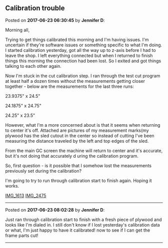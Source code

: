 ## Calibration trouble
Posted on **2017-06-23 06:30:45** by **Jennifer D**:

Morning all,

Trying to get things calibrated this morning and I'm having issues. I'm uncertain if they're software issues or something specific to what I'm doing. I started calibration yesterday, got all the way up to z-axis before I had to leave the shop. I left everything connected but when I returned to finish things this morning the connection had been lost. So I exited and got things talking to each other again. 



Now I'm stuck in the cut calibration step. I ran through the test cut program at least half a dozen times without the measurements getting closer together - below are the measurements for the last three runs:

23.9375" x 24.5" 

24.1875" x 24.75"

24.25" x 23.5"



However, what I'm a more concerned about is that it seems when returning to center it's off.  Attached are pictures of my measurement marks(my plywood has the sled cutout in the center so instead of cutting I've been measuring the distance traveled by the left and top edges of the sled. 



From the main GC screen the machine will return to center and it's accurate, but it's not doing that accurately d uring the calibration program. 



So, first question - is it possible that I somehow lost the measurements previously set during the calibration? 



I'm going to try to run through calibration start to finish again. Hoping it works. 



  [IMG_1613](//muut.com/u/maslowcnc/s3/:maslowcnc:LpnK:img_1613.jpg.jpg) [IMG_2475](//muut.com/u/maslowcnc/s3/:maslowcnc:lTIb:img_2475.jpg.jpg)

---

Posted on **2017-06-23 08:02:28** by **Jennifer D**:

Just ran through calibration start to finish with a fresh piece of plywood and looks like I'm dialed in. I still don't know if I lost yesterday's calibration data or what, I'm just happy to have it calibrated! now to see if I can get the frame parts cut!

---

